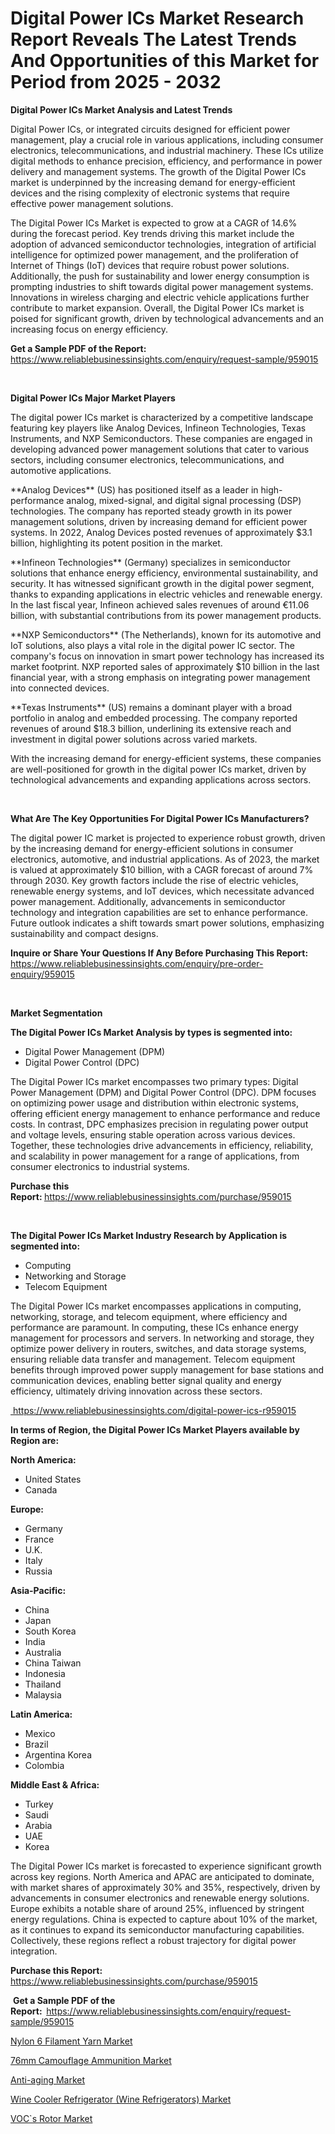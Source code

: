 <p><h1>Digital Power ICs Market Research Report Reveals The Latest Trends And Opportunities of this Market for Period from 2025 - 2032</h1></p><p><strong>Digital Power ICs Market Analysis and Latest Trends</strong></p>
<p><p>Digital Power ICs, or integrated circuits designed for efficient power management, play a crucial role in various applications, including consumer electronics, telecommunications, and industrial machinery. These ICs utilize digital methods to enhance precision, efficiency, and performance in power delivery and management systems. The growth of the Digital Power ICs market is underpinned by the increasing demand for energy-efficient devices and the rising complexity of electronic systems that require effective power management solutions.</p><p>The Digital Power ICs Market is expected to grow at a CAGR of 14.6% during the forecast period. Key trends driving this market include the adoption of advanced semiconductor technologies, integration of artificial intelligence for optimized power management, and the proliferation of Internet of Things (IoT) devices that require robust power solutions. Additionally, the push for sustainability and lower energy consumption is prompting industries to shift towards digital power management systems. Innovations in wireless charging and electric vehicle applications further contribute to market expansion. Overall, the Digital Power ICs market is poised for significant growth, driven by technological advancements and an increasing focus on energy efficiency.</p></p>
<p><strong>Get a Sample PDF of the Report:&nbsp;</strong> <a href="https://www.reliablebusinessinsights.com/enquiry/request-sample/959015?utm_campaign=60&utm_medium=2&utm_source=Github&utm_content=ia&utm_term=21032025&utm_id=digital-power-ics">https://www.reliablebusinessinsights.com/enquiry/request-sample/959015</a></p>
<p>&nbsp;</p>
<p><strong>Digital Power ICs Major Market Players</strong></p>
<p><p>The digital power ICs market is characterized by a competitive landscape featuring key players like Analog Devices, Infineon Technologies, Texas Instruments, and NXP Semiconductors. These companies are engaged in developing advanced power management solutions that cater to various sectors, including consumer electronics, telecommunications, and automotive applications.</p><p>**Analog Devices** (US) has positioned itself as a leader in high-performance analog, mixed-signal, and digital signal processing (DSP) technologies. The company has reported steady growth in its power management solutions, driven by increasing demand for efficient power systems. In 2022, Analog Devices posted revenues of approximately $3.1 billion, highlighting its potent position in the market.</p><p>**Infineon Technologies** (Germany) specializes in semiconductor solutions that enhance energy efficiency, environmental sustainability, and security. It has witnessed significant growth in the digital power segment, thanks to expanding applications in electric vehicles and renewable energy. In the last fiscal year, Infineon achieved sales revenues of around €11.06 billion, with substantial contributions from its power management products.</p><p>**NXP Semiconductors** (The Netherlands), known for its automotive and IoT solutions, also plays a vital role in the digital power IC sector. The company's focus on innovation in smart power technology has increased its market footprint. NXP reported sales of approximately $10 billion in the last financial year, with a strong emphasis on integrating power management into connected devices.</p><p>**Texas Instruments** (US) remains a dominant player with a broad portfolio in analog and embedded processing. The company reported revenues of around $18.3 billion, underlining its extensive reach and investment in digital power solutions across varied markets.</p><p>With the increasing demand for energy-efficient systems, these companies are well-positioned for growth in the digital power ICs market, driven by technological advancements and expanding applications across sectors.</p></p>
<p>&nbsp;</p>
<p><strong>What Are The Key Opportunities For Digital Power ICs Manufacturers?</strong></p>
<p><p>The digital power IC market is projected to experience robust growth, driven by the increasing demand for energy-efficient solutions in consumer electronics, automotive, and industrial applications. As of 2023, the market is valued at approximately $10 billion, with a CAGR forecast of around 7% through 2030. Key growth factors include the rise of electric vehicles, renewable energy systems, and IoT devices, which necessitate advanced power management. Additionally, advancements in semiconductor technology and integration capabilities are set to enhance performance. Future outlook indicates a shift towards smart power solutions, emphasizing sustainability and compact designs.</p></p>
<p><strong>Inquire or Share Your Questions If Any Before Purchasing This Report:</strong> <a href="https://www.reliablebusinessinsights.com/enquiry/pre-order-enquiry/959015?utm_campaign=60&utm_medium=2&utm_source=Github&utm_content=ia&utm_term=21032025&utm_id=digital-power-ics">https://www.reliablebusinessinsights.com/enquiry/pre-order-enquiry/959015</a></p>
<p>&nbsp;</p>
<p><strong>Market Segmentation</strong></p>
<p><strong>The Digital Power ICs Market Analysis by types is segmented into:</strong></p>
<p><ul><li>Digital Power Management (DPM)</li><li>Digital Power Control (DPC)</li></ul></p>
<p><p>The Digital Power ICs market encompasses two primary types: Digital Power Management (DPM) and Digital Power Control (DPC). DPM focuses on optimizing power usage and distribution within electronic systems, offering efficient energy management to enhance performance and reduce costs. In contrast, DPC emphasizes precision in regulating power output and voltage levels, ensuring stable operation across various devices. Together, these technologies drive advancements in efficiency, reliability, and scalability in power management for a range of applications, from consumer electronics to industrial systems.</p></p>
<p><strong>Purchase this Report:&nbsp;</strong><a href="https://www.reliablebusinessinsights.com/purchase/959015?utm_campaign=60&utm_medium=2&utm_source=Github&utm_content=ia&utm_term=21032025&utm_id=digital-power-ics">https://www.reliablebusinessinsights.com/purchase/959015</a></p>
<p>&nbsp;</p>
<p><strong>The Digital Power ICs Market Industry Research by Application is segmented into:</strong></p>
<p><ul><li>Computing</li><li>Networking and Storage</li><li>Telecom Equipment</li></ul></p>
<p><p>The Digital Power ICs market encompasses applications in computing, networking, storage, and telecom equipment, where efficiency and performance are paramount. In computing, these ICs enhance energy management for processors and servers. In networking and storage, they optimize power delivery in routers, switches, and data storage systems, ensuring reliable data transfer and management. Telecom equipment benefits through improved power supply management for base stations and communication devices, enabling better signal quality and energy efficiency, ultimately driving innovation across these sectors.</p></p>
<p><a href="https://www.reliablebusinessinsights.com/digital-power-ics-r959015?utm_campaign=60&utm_medium=2&utm_source=Github&utm_content=ia&utm_term=21032025&utm_id=digital-power-ics">&nbsp;https://www.reliablebusinessinsights.com/digital-power-ics-r959015</a></p>
<p><strong>In terms of Region, the Digital Power ICs Market Players available by Region are:</strong></p>
<p>
    <p> <strong> North America: </strong>
        <ul>
            <li>United States</li>
            <li>Canada</li>
        </ul>
        </p> 
    <p> <strong> Europe: </strong>
        <ul>
            <li>Germany</li>
            <li>France</li>
            <li>U.K.</li>
            <li>Italy</li>
            <li>Russia</li>
        </ul>
        </p> 
    <p> <strong> Asia-Pacific: </strong>
        <ul>
            <li>China</li>
            <li>Japan</li>
            <li>South Korea</li>
            <li>India</li>
            <li>Australia</li>
            <li>China Taiwan</li>
            <li>Indonesia</li>
            <li>Thailand</li>
            <li>Malaysia</li>
        </ul>
        </p> 
    <p> <strong> Latin America: </strong>
        <ul>
            <li>Mexico</li>
            <li>Brazil</li>
            <li>Argentina Korea</li>
            <li>Colombia</li>
        </ul>
        </p> 
    <p> <strong> Middle East & Africa: </strong>
        <ul>
            <li>Turkey</li>
            <li>Saudi</li>
            <li>Arabia</li>
            <li>UAE</li>
            <li>Korea</li>
        </ul>
    </p>
    </p>
<p><p>The Digital Power ICs market is forecasted to experience significant growth across key regions. North America and APAC are anticipated to dominate, with market shares of approximately 30% and 35%, respectively, driven by advancements in consumer electronics and renewable energy solutions. Europe exhibits a notable share of around 25%, influenced by stringent energy regulations. China is expected to capture about 10% of the market, as it continues to expand its semiconductor manufacturing capabilities. Collectively, these regions reflect a robust trajectory for digital power integration.</p></p>
<p><strong>Purchase this Report: </strong><a href="https://www.reliablebusinessinsights.com/purchase/959015?utm_campaign=60&utm_medium=2&utm_source=Github&utm_content=ia&utm_term=21032025&utm_id=digital-power-ics">https://www.reliablebusinessinsights.com/purchase/959015</a></p>
<p>&nbsp;<strong>Get a Sample PDF of the Report:&nbsp;&nbsp;</strong><a href="https://www.reliablebusinessinsights.com/enquiry/request-sample/959015?utm_campaign=60&utm_medium=2&utm_source=Github&utm_content=ia&utm_term=21032025&utm_id=digital-power-ics">https://www.reliablebusinessinsights.com/enquiry/request-sample/959015</a></p>
<p><strong></strong></p>
<p><p><a href="https://github.com/ozolsgasko02/Market-Research-Report-List-1/blob/main/nylon-6-filament-yarn-market.md?utm_campaign=60&utm_medium=2&utm_source=Github&utm_content=ia&utm_term=21032025&utm_id=digital-power-ics">Nylon 6 Filament Yarn Market</a></p><p><a href="https://github.com/borknyberg/Market-Research-Report-List-1/blob/main/76mm-camouflage-ammunition-market.md?utm_campaign=60&utm_medium=2&utm_source=Github&utm_content=ia&utm_term=21032025&utm_id=digital-power-ics">76mm Camouflage Ammunition Market</a></p><p><a href="https://github.com/mynaoanes/Market-Research-Report-List-1/blob/main/anti-aging-market.md?utm_campaign=60&utm_medium=2&utm_source=Github&utm_content=ia&utm_term=21032025&utm_id=digital-power-ics">Anti-aging Market</a></p><p><a href="https://github.com/puhakhommabh/Market-Research-Report-List-1/blob/main/wine-cooler-refrigerator-wine-refrigerators-market.md?utm_campaign=60&utm_medium=2&utm_source=Github&utm_content=ia&utm_term=21032025&utm_id=digital-power-ics">Wine Cooler Refrigerator (Wine Refrigerators) Market</a></p><p><a href="https://github.com/alrogikrosa/Market-Research-Report-List-1/blob/main/vocs-rotor-market.md?utm_campaign=60&utm_medium=2&utm_source=Github&utm_content=ia&utm_term=21032025&utm_id=digital-power-ics">VOC`s Rotor Market</a></p></p>
